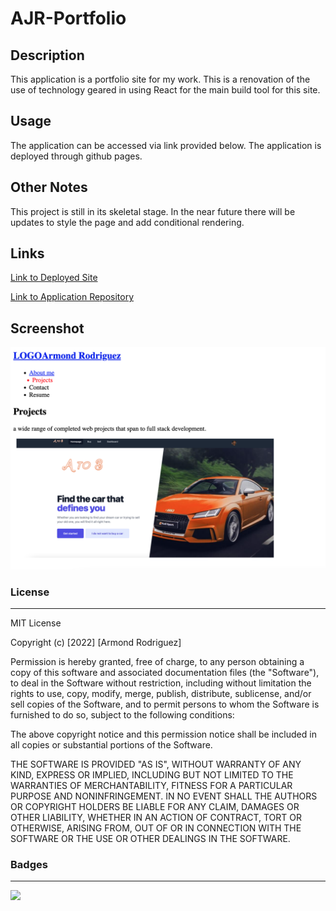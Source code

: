 # AJR-Portfolio

## Description

This application is a portfolio site for my work. This is a renovation of the use of technology geared in using React for the main build tool for this site.

## Usage

The application can be accessed via link provided below. The application is deployed through github pages.

## Other Notes

This project is still in its skeletal stage. In the near future there will be updates to style the page and add conditional rendering.

## Links

[Link to Deployed Site](https://armondr.github.io/ajr-portfolio/)

[Link to Application Repository](https://github.com/ArmondR/ajr-portfolio)

## Screenshot

![Deployed Screenshot](deployed-app.png)

### License

---

MIT License

Copyright (c) [2022] [Armond Rodriguez]

Permission is hereby granted, free of charge, to any person obtaining a copy
of this software and associated documentation files (the "Software"), to deal
in the Software without restriction, including without limitation the rights
to use, copy, modify, merge, publish, distribute, sublicense, and/or sell
copies of the Software, and to permit persons to whom the Software is
furnished to do so, subject to the following conditions:

The above copyright notice and this permission notice shall be included in all
copies or substantial portions of the Software.

THE SOFTWARE IS PROVIDED "AS IS", WITHOUT WARRANTY OF ANY KIND, EXPRESS OR
IMPLIED, INCLUDING BUT NOT LIMITED TO THE WARRANTIES OF MERCHANTABILITY,
FITNESS FOR A PARTICULAR PURPOSE AND NONINFRINGEMENT. IN NO EVENT SHALL THE
AUTHORS OR COPYRIGHT HOLDERS BE LIABLE FOR ANY CLAIM, DAMAGES OR OTHER
LIABILITY, WHETHER IN AN ACTION OF CONTRACT, TORT OR OTHERWISE, ARISING FROM,
OUT OF OR IN CONNECTION WITH THE SOFTWARE OR THE USE OR OTHER DEALINGS IN THE
SOFTWARE.

### Badges

---

![](https://img.shields.io/badge/license-MIT-green)
